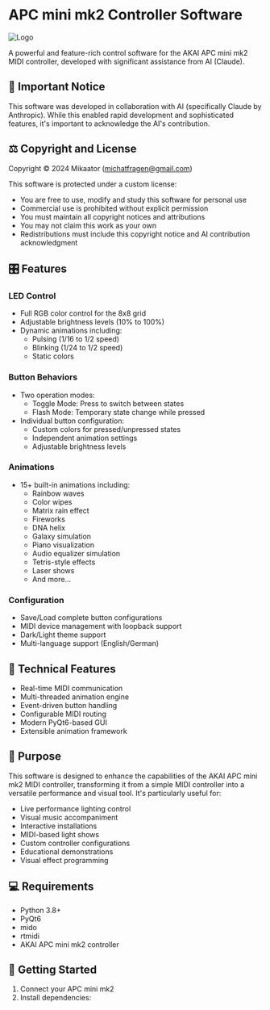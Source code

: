 # APC mini mk2 Controller Software

![Logo](src/logo.png)

A powerful and feature-rich control software for the AKAI APC mini mk2 MIDI controller, developed with significant assistance from AI (Claude).

## 🚨 Important Notice

This software was developed in collaboration with AI (specifically Claude by Anthropic). While this enabled rapid development and sophisticated features, it's important to acknowledge the AI's contribution.

## ⚖️ Copyright and License

Copyright © 2024 Mikaator (michatfragen@gmail.com)

This software is protected under a custom license:
- You are free to use, modify and study this software for personal use
- Commercial use is prohibited without explicit permission
- You must maintain all copyright notices and attributions
- You may not claim this work as your own
- Redistributions must include this copyright notice and AI contribution acknowledgment

## 🎛️ Features

### LED Control
- Full RGB color control for the 8x8 grid
- Adjustable brightness levels (10% to 100%)
- Dynamic animations including:
  - Pulsing (1/16 to 1/2 speed)
  - Blinking (1/24 to 1/2 speed)
  - Static colors

### Button Behaviors
- Two operation modes:
  - Toggle Mode: Press to switch between states
  - Flash Mode: Temporary state change while pressed
- Individual button configuration:
  - Custom colors for pressed/unpressed states
  - Independent animation settings
  - Adjustable brightness levels

### Animations
- 15+ built-in animations including:
  - Rainbow waves
  - Color wipes
  - Matrix rain effect
  - Fireworks
  - DNA helix
  - Galaxy simulation
  - Piano visualization
  - Audio equalizer simulation
  - Tetris-style effects
  - Laser shows
  - And more...

### Configuration
- Save/Load complete button configurations
- MIDI device management with loopback support
- Dark/Light theme support
- Multi-language support (English/German)

## 🔧 Technical Features
- Real-time MIDI communication
- Multi-threaded animation engine
- Event-driven button handling
- Configurable MIDI routing
- Modern PyQt6-based GUI
- Extensible animation framework

## 🎯 Purpose

This software is designed to enhance the capabilities of the AKAI APC mini mk2 MIDI controller, transforming it from a simple MIDI controller into a versatile performance and visual tool. It's particularly useful for:

- Live performance lighting control
- Visual music accompaniment
- Interactive installations
- MIDI-based light shows
- Custom controller configurations
- Educational demonstrations
- Visual effect programming

## 💻 Requirements
- Python 3.8+
- PyQt6
- mido
- rtmidi
- AKAI APC mini mk2 controller

## 🚀 Getting Started

1. Connect your APC mini mk2
2. Install dependencies:
